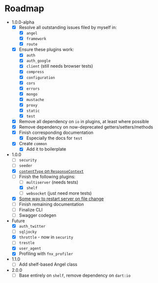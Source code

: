 # Roadmap

* 1.0.0-alpha
  * [x] Resolve all outstanding issues filed by myself in:
    * [x] `angel`
    * [x] `framework`
    * [x] `route`
  * [x] Ensure these plugins work:
    * [x] `auth`
    * [x] `auth_google`
    * [x] `client` (still needs browser tests)
    * [x] `compress`
    * [x] `configuration`
    * [x] `cors`
    * [x] `errors`
    * [x] `mongo`
    * [x] `mustache`
    * [x] `proxy`
    * [x] `static`
    * [x] `test`
  * [x] Remove all dependency on `io` in plugins, at least where possible
  * [x] Remove dependency on now-deprecated getters/setters/methods
  * [x] Finish corresponding documentation
    * [x] Especially the docs for `test`
  * [x] Create `common`
    * [x] Add it to boilerplate

* 1.0.0
  * [ ] `security`
  * [ ] `seeder`
  * [x] [`contentType` on `ResponseContext`](https://github.com/angel-dart/framework/issues/31)
  * [ ] Finish the following plugins:
    * [ ] `multiserver` (needs tests)
    * [x] `shelf`
    * [ ] `websocket` (just need more tests)
  * [x] [Some way to restart server on file change](https://github.com/angel-dart/cli/issues/12)
  * [ ] Finish remaining documentation
  * [ ] Finalize CLI
  * [ ] Swagger codegen
  
* Future
  * [x] `auth_twitter`
  * [ ] `sqljocky`
  * [x] `throttle` - now in `security`
  * [ ] `trestle`
  * [x] `user_agent`
  * [x] Profiling with `fnx_profiler`
  
* 1.1.0
  * [ ] Add shelf-based Angel class
 
* 2.0.0
  * [ ] Base entirely on `shelf`, remove dependency on `dart:io`
